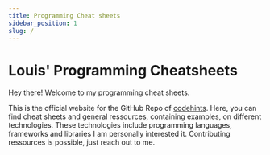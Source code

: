 ```yaml
---
title: Programming Cheat sheets 
sidebar_position: 1
slug: /
---
```


# Louis' Programming Cheatsheets 

Hey there! Welcome to my programming cheat sheets. 

This is the official website for the GitHub Repo of [codehints](https://github.com/LouisPetrik/codehints). 
Here, you can find cheat sheets and general ressources, containing examples, on different technologies. 
These technologies include programming languages, frameworks and libraries I am personally interested it. 
Contributing ressources is possible, just reach out to me. 
